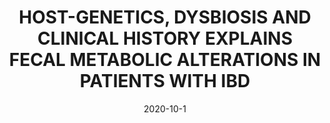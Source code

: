---
title: "HOST-GENETICS, DYSBIOSIS AND CLINICAL HISTORY EXPLAINS FECAL METABOLIC ALTERATIONS IN PATIENTS WITH IBD"
collection: Talk
type: "Oral Presentation"
permalink: /talks/2020_uegw
venue: "UEG week"
date: 2020-10-1
location: "Online"
---